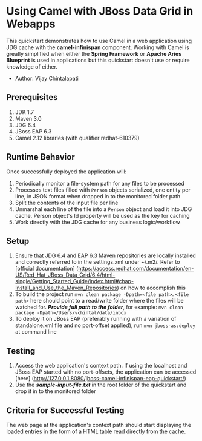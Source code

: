 Using Camel with JBoss Data Grid in Webapps
===========================================

This quickstart demonstrates how to use Camel in a web application using JDG cache with the __camel-infinispan__ component. Working with Camel is greatly simplified when either the __Spring Framework__ or __Apache Aries Blueprint__ is used in applications but this quickstart doesn't use or require knowledge of either.

* Author: Vijay Chintalapati

Prerequisites
-------------
1. JDK 1.7
2. Maven 3.0
3. JDG 6.4
4. JBoss EAP 6.3
5. Camel 2.12 libraries (with qualifier redhat-610379)

Runtime Behavior
----------------
Once successfully deployed the application will:

1. Periodically monitor a file-system path for any files to be processed
2. Processes text files filled with `Person` objects serialized, one entity per line, in JSON format when dropped in to the monitored folder path
3. Split the contents of the input file per line
3. Unmarshal each line of the file into a  `Person` object and load it into JDG cache. Person object's Id property will be used as the key for caching
4. Work directly with the JDG cache for any business logic/workflow

Setup
-----
1. Ensure that JDG 6.4 and EAP 6.3 Maven repositories are locally installed and correctly referred to in the settings.xml under ~/.m2/. Refer to [official documentation] (https://access.redhat.com/documentation/en-US/Red_Hat_JBoss_Data_Grid/6.4/html-single/Getting_Started_Guide/index.html#chap-Install_and_Use_the_Maven_Repositories) on how to accomplish this
2. To build the project run `mvn clean package -Dpath=<file path>`. `<file path>` here should point to a read/write folder where the files will be watched for. ***Provide full path to the folder***, for example: `mvn clean package -Dpath=/Users/vchintal/data/inbox` 
3. To deploy it on JBoss EAP (preferably running with a variation of standalone.xml file and no port-offset applied), run `mvn jboss-as:deploy` at command line 

Testing
-------
1. Access the web application's context path. If using the localhost and JBoss EAP started with no port-offsets, the application can be accessed [here] (http://127.0.0.1:8080/jboss-camel-infinispan-eap-quickstart/)
2. Use the ***sample-input-file.txt*** in the root folder of the quickstart and drop it in to the monitored folder 

Criteria for Successful Testing
-------------------------------
The web page at the application's context path should start displaying the loaded entries in the form of a HTML table read directly from the cache.

